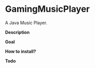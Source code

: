 # GamingMusicPlayer
A Java Music Player.

<strong>Description</strong>

<strong>Goal</strong>

<strong>How to install?</strong>

<strong>Todo</strong>
